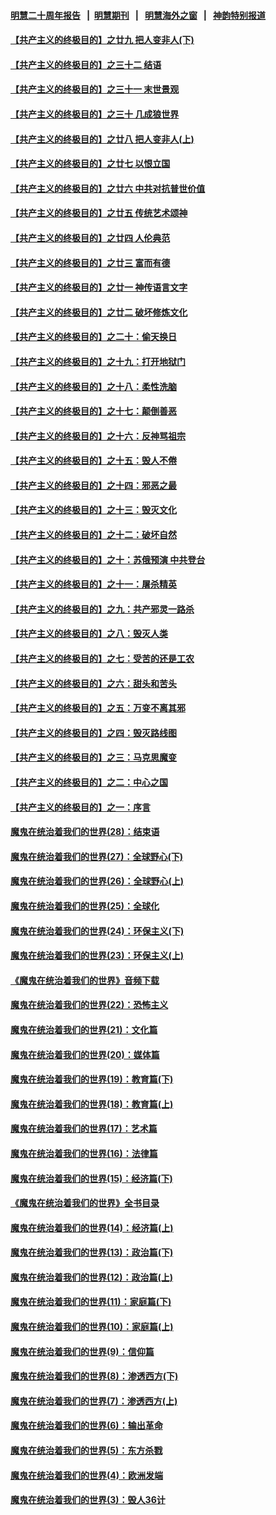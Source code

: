 #### [明慧二十周年报告](https://github.com/gfw-breaker/mh-reports/blob/master/README.md?t=07240601) &nbsp;&nbsp;|&nbsp;&nbsp;[明慧期刊](https://github.com/gfw-breaker/mh-qikan) &nbsp;&nbsp;|&nbsp;&nbsp; [明慧海外之窗](https://github.com/gfw-breaker/mh-news/blob/master/README.md?t=07240601) &nbsp;&nbsp;|&nbsp;&nbsp; [神韵特别报道](https://github.com/gfw-breaker/mh-news/blob/master/shenyun.md?t=07240601) 

#### [【共产主义的终极目的】之廿九 把人变非人(下)](../pages/nsc422/n11344140.md?t=07240601) 

#### [【共产主义的终极目的】之三十二 结语](../pages/nsc422/n11360535.md?t=07240601) 

#### [【共产主义的终极目的】之三十一 末世景观](../pages/nsc422/n11351129.md?t=07240601) 

#### [【共产主义的终极目的】之三十 几成狼世界](../pages/nsc422/n11348280.md?t=07240601) 

#### [【共产主义的终极目的】之廿八 把人变非人(上)](../pages/nsc422/n11340492.md?t=07240601) 

#### [【共产主义的终极目的】之廿七 以恨立国](../pages/nsc422/n11336944.md?t=07240601) 

#### [【共产主义的终极目的】之廿六 中共对抗普世价值](../pages/nsc422/n11324785.md?t=07240601) 

#### [【共产主义的终极目的】之廿五 传统艺术颂神](../pages/nsc422/n11296396.md?t=07240601) 

#### [【共产主义的终极目的】之廿四 人伦典范](../pages/nsc422/n11296397.md?t=07240601) 

#### [【共产主义的终极目的】之廿三 富而有德](../pages/nsc422/n11283598.md?t=07240601) 

#### [【共产主义的终极目的】之廿一 神传语言文字](../pages/nsc422/n11263265.md?t=07240601) 

#### [【共产主义的终极目的】之廿二 破坏修炼文化](../pages/nsc422/n11245728.md?t=07240601) 

#### [【共产主义的终极目的】之二十：偷天换日](../pages/nsc422/n11238846.md?t=07240601) 

#### [【共产主义的终极目的】之十九：打开地狱门](../pages/nsc422/n11206376.md?t=07240601) 

#### [【共产主义的终极目的】之十八：柔性洗脑](../pages/nsc422/n11199994.md?t=07240601) 

#### [【共产主义的终极目的】之十七：颠倒善恶](../pages/nsc422/n11179782.md?t=07240601) 

#### [【共产主义的终极目的】之十六：反神骂祖宗](../pages/nsc422/n11166798.md?t=07240601) 

#### [【共产主义的终极目的】之十五：毁人不倦](../pages/nsc422/n11166792.md?t=07240601) 

#### [【共产主义的终极目的】之十四：邪恶之最](../pages/nsc422/n11150249.md?t=07240601) 

#### [【共产主义的终极目的】之十三：毁灭文化](../pages/nsc422/n11135227.md?t=07240601) 

#### [【共产主义的终极目的】之十二：破坏自然](../pages/nsc422/n11135214.md?t=07240601) 

#### [【共产主义的终极目的】之十：苏俄预演 中共登台](../pages/nsc422/n11118424.md?t=07240601) 

#### [【共产主义的终极目的】之十一：屠杀精英](../pages/nsc422/n11118442.md?t=07240601) 

#### [【共产主义的终极目的】之九：共产邪灵一路杀](../pages/nsc422/n11114139.md?t=07240601) 

#### [【共产主义的终极目的】之八：毁灭人类](../pages/nsc422/n11108503.md?t=07240601) 

#### [【共产主义的终极目的】之七：受苦的还是工农](../pages/nsc422/n11101809.md?t=07240601) 

#### [【共产主义的终极目的】之六：甜头和苦头](../pages/nsc422/n11096971.md?t=07240601) 

#### [【共产主义的终极目的】之五：万变不离其邪](../pages/nsc422/n11091285.md?t=07240601) 

#### [【共产主义的终极目的】之四：毁灭路线图](../pages/nsc422/n11086284.md?t=07240601) 

#### [【共产主义的终极目的】之三：马克思魔变](../pages/nsc422/n11061941.md?t=07240601) 

#### [【共产主义的终极目的】之二：中心之国](../pages/nsc422/n11047728.md?t=07240601) 

#### [【共产主义的终极目的】之一：序言](../pages/nsc422/n11086077.md?t=07240601) 

#### [魔鬼在统治着我们的世界(28)：结束语](../pages/nsc422/n10936246.md?t=07240601) 

#### [魔鬼在统治着我们的世界(27)：全球野心(下)](../pages/nsc422/n10928319.md?t=07240601) 

#### [魔鬼在统治着我们的世界(26)：全球野心(上)](../pages/nsc422/n10900318.md?t=07240601) 

#### [魔鬼在统治着我们的世界(25)：全球化](../pages/nsc422/n10788205.md?t=07240601) 

#### [魔鬼在统治着我们的世界(24)：环保主义(下)](../pages/nsc422/n10695307.md?t=07240601) 

#### [魔鬼在统治着我们的世界(23)：环保主义(上)](../pages/nsc422/n10688613.md?t=07240601) 

#### [《魔鬼在统治着我们的世界》音频下载](../pages/nsc422/n10635553.md?t=07240601) 

#### [魔鬼在统治着我们的世界(22)：恐怖主义](../pages/nsc422/n10614727.md?t=07240601) 

#### [魔鬼在统治着我们的世界(21)：文化篇](../pages/nsc422/n10597706.md?t=07240601) 

#### [魔鬼在统治着我们的世界(20)：媒体篇](../pages/nsc422/n10586579.md?t=07240601) 

#### [魔鬼在统治着我们的世界(19)：教育篇(下)](../pages/nsc422/n10564808.md?t=07240601) 

#### [魔鬼在统治着我们的世界(18)：教育篇(上)](../pages/nsc422/n10526970.md?t=07240601) 

#### [魔鬼在统治着我们的世界(17)：艺术篇](../pages/nsc422/n10499093.md?t=07240601) 

#### [魔鬼在统治着我们的世界(16)：法律篇](../pages/nsc422/n10485969.md?t=07240601) 

#### [魔鬼在统治着我们的世界(15)：经济篇(下)](../pages/nsc422/n10469975.md?t=07240601) 

#### [《魔鬼在统治着我们的世界》全书目录](../pages/nsc422/n10464261.md?t=07240601) 

#### [魔鬼在统治着我们的世界(14)：经济篇(上)](../pages/nsc422/n10457370.md?t=07240601) 

#### [魔鬼在统治着我们的世界(13)：政治篇(下)](../pages/nsc422/n10448270.md?t=07240601) 

#### [魔鬼在统治着我们的世界(12)：政治篇(上)](../pages/nsc422/n10444576.md?t=07240601) 

#### [魔鬼在统治着我们的世界(11)：家庭篇(下)](../pages/nsc422/n10440961.md?t=07240601) 

#### [魔鬼在统治着我们的世界(10)：家庭篇(上)](../pages/nsc422/n10435448.md?t=07240601) 

#### [魔鬼在统治着我们的世界(9)：信仰篇](../pages/nsc422/n10432159.md?t=07240601) 

#### [魔鬼在统治着我们的世界(8)：渗透西方(下)](../pages/nsc422/n10429603.md?t=07240601) 

#### [魔鬼在统治着我们的世界(7)：渗透西方(上)](../pages/nsc422/n10426013.md?t=07240601) 

#### [魔鬼在统治着我们的世界(6)：输出革命](../pages/nsc422/n10421536.md?t=07240601) 

#### [魔鬼在统治着我们的世界(5)：东方杀戮](../pages/nsc422/n10417707.md?t=07240601) 

#### [魔鬼在统治着我们的世界(4)：欧洲发端](../pages/nsc422/n10414890.md?t=07240601) 

#### [魔鬼在统治着我们的世界(3)：毁人36计](../pages/nsc422/n10411583.md?t=07240601) 

